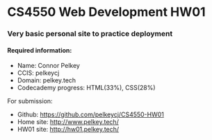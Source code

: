 
# CS4550 Web Development HW01
### Very basic personal site to practice deployment

#### Required information:
- Name: Connor Pelkey
- CCIS: pelkeycj
- Domain: pelkey.tech
- Codecademy progress: HTML(33%), CSS(28%)


For submission:
- Github: https://github.com/pelkeycj/CS4550-HW01
- Home site: http://www.pelkey.tech/
- HW01 site: http://hw01.pelkey.tech/

